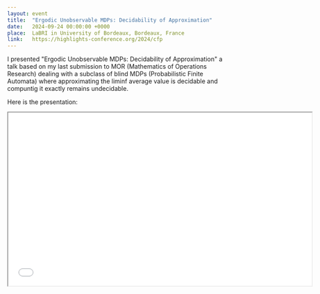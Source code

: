 ```yaml
---
layout: event
title:  "Ergodic Unobservable MDPs: Decidability of Approximation"
date:   2024-09-24 00:00:00 +0000
place:  LaBRI in University of Bordeaux, Bordeaux, France
link:   https://highlights-conference.org/2024/cfp
---
```


I presented "Ergodic Unobservable MDPs: Decidability of Approximation" a talk based on my last submission to MOR (Mathematics of Operations Research) dealing with a subclass of blind MDPs (Probabilistic Finite Automata) where approximating the liminf average value is decidable and compuntig it exactly remains undecidable.

Here is the presentation:
<iframe src="presentations\2024-09 Ergodic blind MDPs - Bordeaux.pdf" height="400" width="700"></iframe>


